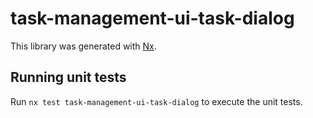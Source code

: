 # task-management-ui-task-dialog

This library was generated with [Nx](https://nx.dev).

## Running unit tests

Run `nx test task-management-ui-task-dialog` to execute the unit tests.
